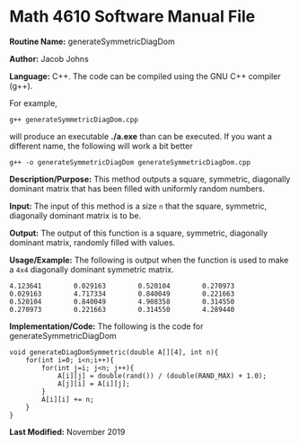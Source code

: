 # Math 4610 Software Manual File

**Routine Name:** generateSymmetricDiagDom

**Author:** Jacob Johns

**Language:** C++. The code can be compiled using the GNU C++ compiler (g++).

For example,

    g++ generateSymmetricDiagDom.cpp

will produce an executable **./a.exe** than can be executed. If you want a different name, the following will work a bit
better

    g++ -o generateSymmetricDiagDom generateSymmetricDiagDom.cpp

**Description/Purpose:** This method outputs a square, symmetric, diagonally dominant matrix that has been filled with uniformly random numbers.

**Input:** The input of this method is a size `n` that the square, symmetric, diagonally dominant matrix is to be.

**Output:** The output of this function is a square, symmetric, diagonally dominant matrix, randomly filled with values.

**Usage/Example:** The following is output when the function is used to make a `4x4` diagonally dominant symmetric matrix.
```
4.123641        0.029163        0.520104        0.270973
0.029163        4.717334        0.840049        0.221663
0.520104        0.840049        4.908358        0.314550
0.270973        0.221663        0.314550        4.289440
```


**Implementation/Code:** The following is the code for generateSymmetricDiagDom
```
void generateDiagDomSymmetric(double A[][4], int n){
	for(int i=0; i<n;i++){
		for(int j=i; j<n; j++){
			A[i][j] = double(rand()) / (double(RAND_MAX) + 1.0);
			A[j][i] = A[i][j];
		}
		A[i][i] += n;
	}
}
```


**Last Modified:** November 2019

